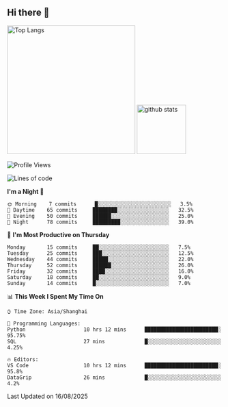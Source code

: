 ## Hi there 👋
<p align="left"> 
  <img alt="Top Langs" height="300px" src="https://github-readme-stats.vercel.app/api/top-langs/?username=Sierraki&layout=compact&show_icons=true&theme=onedark" />
  <a href="https://github.com/Sierraki/LC_Solve">
   <img alt="github stats"height="115px"  src="https://github-readme-stats.vercel.app/api/pin/?username=Sierraki&repo=LC_Solve&theme=onedark&show_icons=true" />
  </a>


<!--START_SECTION:waka-->
![Profile Views](http://img.shields.io/badge/Profile%20Views-0-blue)

![Lines of code](https://img.shields.io/badge/From%20Hello%20World%20I%27ve%20Written-2618%20lines%20of%20code-blue)

**I'm a Night 🦉** 

```text
🌞 Morning    7 commits      █░░░░░░░░░░░░░░░░░░░░░░░░   3.5% 
🌆 Daytime    65 commits     ████████░░░░░░░░░░░░░░░░░   32.5% 
🌃 Evening    50 commits     ██████░░░░░░░░░░░░░░░░░░░   25.0% 
🌙 Night      78 commits     █████████░░░░░░░░░░░░░░░░   39.0%

```
📅 **I'm Most Productive on Thursday** 

```text
Monday       15 commits     ██░░░░░░░░░░░░░░░░░░░░░░░   7.5% 
Tuesday      25 commits     ███░░░░░░░░░░░░░░░░░░░░░░   12.5% 
Wednesday    44 commits     █████░░░░░░░░░░░░░░░░░░░░   22.0% 
Thursday     52 commits     ██████░░░░░░░░░░░░░░░░░░░   26.0% 
Friday       32 commits     ████░░░░░░░░░░░░░░░░░░░░░   16.0% 
Saturday     18 commits     ██░░░░░░░░░░░░░░░░░░░░░░░   9.0% 
Sunday       14 commits     █░░░░░░░░░░░░░░░░░░░░░░░░   7.0%

```


📊 **This Week I Spent My Time On** 

```text
⌚︎ Time Zone: Asia/Shanghai

💬 Programming Languages: 
Python                   10 hrs 12 mins      ████████████████████████░   95.75% 
SQL                      27 mins             █░░░░░░░░░░░░░░░░░░░░░░░░   4.25%

🔥 Editors: 
VS Code                  10 hrs 12 mins      ████████████████████████░   95.8% 
DataGrip                 26 mins             █░░░░░░░░░░░░░░░░░░░░░░░░   4.2%

```


 Last Updated on 16/08/2025
<!--END_SECTION:waka-->
